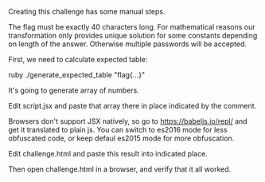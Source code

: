 Creating this challenge has some manual steps.

The flag must be exactly 40 characters long. For mathematical reasons our transformation only provides unique solution for some constants depending on length of the answer. Otherwise multiple passwords will be accepted.

First, we need to calculate expected table:

  ruby ./generate_expected_table "flag{...}"

It's going to generate array of numbers.

Edit script.jsx and paste that array there in place indicated by the comment.

Browsers don't support JSX natively, so go to https://babeljs.io/repl/ and get it translated to plain js. You can switch to es2016 mode for less obfuscated code, or keep defaul es2015 mode for more obfuscation.

Edit challenge.html and paste this result into indicated place.

Then open challenge.html in a browser, and verify that it all worked.
